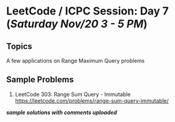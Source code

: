 # LeetCode / ICPC Session: Day 7 (***Saturday Nov/20 3 - 5 PM***)

## Topics
A few applications on Range Maximum Query problems

## Sample Problems

1. LeetCode 303: Range Sum Query - Immutable  
https://leetcode.com/problems/range-sum-query-immutable/  

___sample solutions with comments uploaded___
